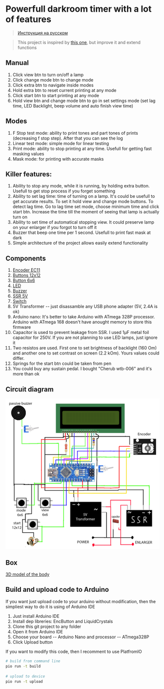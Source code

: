 # Powerfull darkroom timer with a lot of features

> [Инструкция на русском](./README_RU.md)

> This project is inspired by [this one](https://github.com/nikonov1101/kafstop-timer), but improve it and extend functions

## Manual

1. Click view btn to turn on/off a lamp
2. Click change mode btn  to change mode
3. Click extra btn to navigate inside modes
4. Hold extra btn to reset current printing at any mode
5. Click start btn to start printing at any mode
6. Hold view btn and change mode btn to go in set settings mode (set lag time, LED Backlight, beep volume and auto finish view time)

## Modes

1. F Stop test mode: ability to print tones and part tones of prints (decreasing f stop step). After that you can see the log
2. Linear test mode: simple mode for linear testing
3. Print mode: ability to stop printing at any time. Usefull for getting fast masking values
4. Mask mode: for printing with accurate masks

## Killer features:

1. Ability to stop any mode, while it is running, by holding extra button. Usefull to get stop process if you forget something
2. Ability to set lag time: time of turning on a lamp. It's could be usefull to get accurate results. To set it hold view and change mode buttons. To detect lag time. Go to lag time set mode, choose minimum time and click start btn. Increase the time till the moment of seeing that lamp is actually turn on
3. Ability to set time of automatical stopping view. It could preserve lamp on your enlarger if you forgot to turn off it
4. Buzzer that beep one time per 1 second. Usefull to print fast mask at dark
5. Simple architecture of the project allows easily extend functionality

## Components

1. [Encoder EC11](https://sl.aliexpress.ru/p?key=1wDHs4W)
2. [Buttons 12x12](https://sl.aliexpress.ru/p?key=8sDHsMU)
3. [Button 6x6](https://sl.aliexpress.ru/p?key=TiDHsci)
4. [LED](https://sl.aliexpress.ru/p?key=tgDHsiN)
5. [Buzzer](https://sl.aliexpress.ru/p?key=XcDHsAE)
6. [SSR 5V](https://sl.aliexpress.ru/p?key=AWDHsN6)
7. [Switch](https://sl.aliexpress.ru/p?key=7LDHstq)
8. 5V Transformer -- just disassamble any USB phone adapter (5V, 2.4A is ok)
9. Arduino nano: It's better to take Arduino with ATmega 328P processor. Arduino with ATmega 168 doesn't have anought memory to store this firmware
10. Capacitor is used to prevent leakage from SSR. I used 1μF metal foil capacitor for 250V. If you are not planning to use LED lamps, just ignore it
11. Two resistos are used. First one to set brightness of backlight (160 Om) and another one to set contrast on screen (2.2 kOm). Yours values could differ.
12. Springs for the start btn could be taken from pen
13. You could buy any sustain pedal. I bought "Cherub wtb-006" and it's more than ok

## Circuit diagram

![Circuit](./Circuit.jpg)

## Box

[3D model of the body](./TimerBox.stl)

## Build and upload code to Arduino

If you want just upload code to your arduino without modification, then the simpliest way to do it is using of Arduino IDE
1. Just install Arduino IDE
2. Install dep libreries: EncButton and LiquidCrystals
3. Clone this git project to any folder
4. Open it from Arduino IDE
5. Choose your board -- Arduino Nano and processor -- ATmega328P
6. Click Upload button

If you want to modify this code, then I recomment to use PlatfromIO

```bash
# build from command line
pio run -t build

# upload to device
pio run -t upload
```
